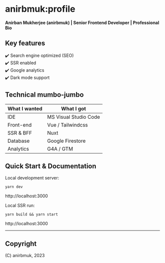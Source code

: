 # anirbmuk:profile
**Anirban Mukherjee (anirbmuk) | Senior Frontend Developer | Professional Bio**

## Key features
:heavy_check_mark: Search engine optimized (SEO)  
:heavy_check_mark: SSR enabled  
:heavy_check_mark: Google analytics  
:heavy_check_mark: Dark mode support

## Technical mumbo-jumbo
| What I wanted | What I got            |
| ------------- | --------------------- |
| IDE           | MS Visual Studio Code |
| Front-end     | Vue / Tailwindcss     |
| SSR & BFF     | Nuxt                  |
| Database      | Google Firestore      |
| Analytics     | G4A / GTM             |

## Quick Start & Documentation
Local development server:
```
yarn dev
```
http://localhost:3000

Local SSR run:
```
yarn build && yarn start
```
http://localhost:3000

---
## Copyright
(C) anirbmuk, 2023
